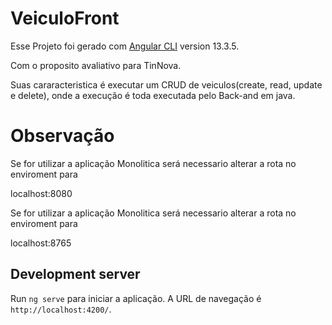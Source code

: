 # VeiculoFront

Esse Projeto foi gerado com [Angular CLI](https://github.com/angular/angular-cli) version 13.3.5.

Com o proposito avaliativo para TinNova. 

Suas cararacteristica é executar um CRUD de veiculos(create, read, update e delete), onde a execução é toda executada pelo Back-and em java.

# Observação

Se for utilizar a aplicação Monolitica será necessario alterar a rota no enviroment para

localhost:8080

Se for utilizar a aplicação Monolitica será necessario alterar a rota no enviroment para

localhost:8765



## Development server

Run `ng serve` para iniciar a aplicação. A URL de navegação é `http://localhost:4200/`. 

